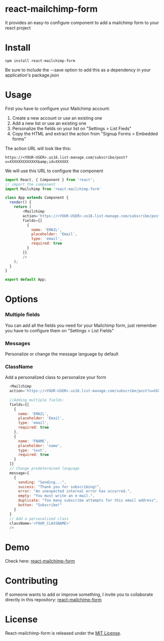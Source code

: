 # react-mailchimp-form
It provides an easy-to configure component to add a mailchimp form to your react project

# Install 

```npm
npm install react-mailchimp-form
```

Be sure to include the --save option to add this as a dependency in your application's package.json

# Usage 

First you have to configure your Mailchimp account:

1. Create a new account or use an existing one
2. Add a new list or use an existing one
3. Personalize the fields on your list on "Settings > List Fieds"
4. Copy the HTML and extract the action from "Signup Forms > Embedded forms"

The action URL will look like this:
```
https://<YOUR-USER>.us16.list-manage.com/subscribe/post?u=XXXXXXXXXXXXX&amp;id=XXXXXX
```
We will use this URL to configure the component


```js
import React, { Component } from 'react';
// import the component
import Mailchimp from 'react-mailchimp-form'

class App extends Component {
  render() {
    return (
        <Mailchimp
        action='https://<YOUR-USER>.us16.list-manage.com/subscribe/post?u=XXXXXXXXXXXXX&amp;id=XXXXXX'
        fields={[
          {
            name: 'EMAIL',
            placeholder: 'Email',
            type: 'email',
            required: true
          }
        ]}
        />
    );
  }
}

export default App;
```

# Options

### Multiple fields
You can add all the fields you need for your Mailchimp form, just remember you have to configure them on "Settings > List Fields"

### Messages
Personalize or change the message language by default

### ClassName
Add a personalized class to personalize your form

```js
  <Mailchimp
  action='https://<YOUR-USER>.us16.list-manage.com/subscribe/post?u=XXXXXXXXXXXXX&amp;id=XXXXXX' 
  
  //Adding multiple fields:
  fields={[
    {
      name: 'EMAIL',
      placeholder: 'Email',
      type: 'email',
      required: true
    },
    {
      name: 'FNAME',
      placeholder: 'name',
      type: 'text',
      required: true
    }
  ]}
  // Change predetermined language
  message={
    {
      sending: "Sending...",
      success: "Thank you for subscribing!",
      error: "An unexpected internal error has occurred.",
      empty: "You must write an e-mail.",
      duplicate: "Too many subscribe attempts for this email address",
      button: "Subscribe!"
    }
  }
  // Add a personalized class
  className='<YOUR_CLASSNAME>'
  />

```

# Demo
Check here: [react-mailchimp-form](https://react-mailchimp-form.firebaseapp.com)

# Contributing
If someone wants to add or improve something, I invite you to collaborate directly in this repository: [react-mailchimp-form](https://github.com/gndx/react-mailchimp-form/)

# License
React-mailchimp-form is released under the [MIT License](https://opensource.org/licenses/MIT).
